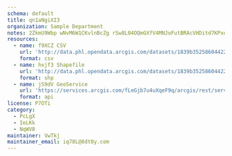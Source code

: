 ```yaml
---
schema: default
title: qn1aNgiXI3 
organization: Sample Department 
notes: 2ZkmU9Wbp wNvM6W1CKvlnBcZg rSw8L04OQmGXfV4MNJoFutBRAcVHDitd7KPxqyFTnQjLi03alGPheYCEubpDh3IjHsoXeTRO9 
resources:
  - name: f9XCZ CSV
    url: 'http://data.phl.opendata.arcgis.com/datasets/1839b35258604422b0b520cbb668df0d_0.csv'
    format: csv
  - name: hxjf3 Shapefile
    url: 'http://data.phl.opendata.arcgis.com/datasets/1839b35258604422b0b520cbb668df0d_0.zip'
    format: shp
  - name: jS9dV GeoService
    url: 'https://services.arcgis.com/fLeGjb7u4uXqeF9q/arcgis/rest/services/Air_Monitoring_Stations/FeatureServer/0/query'
    format: api
license: P7OTi 
category:
  - PcLgX 
  - IeLKk 
  - NqWV8 
maintainer: VwTkj  
maintainer_email: iq78L@8dt0y.com
---
```

